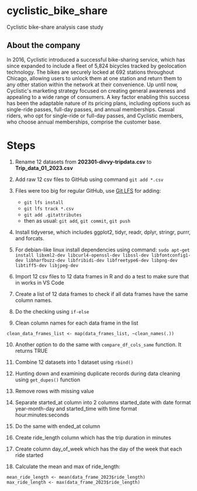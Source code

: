 # cyclistic_bike_share
Cyclistic bike-share analysis case study

## About the company
In 2016, Cyclistic introduced a successful bike-sharing service, which has since expanded to include a fleet of 5,824 bicycles tracked by geolocation technology. The bikes are securely locked at 692 stations throughout Chicago, allowing users to unlock them at one station and return them to any other station within the network at their convenience. Up until now, Cyclistic's marketing strategy focused on creating general awareness and appealing to a wide range of consumers. A key factor enabling this success has been the adaptable nature of its pricing plans, including options such as single-ride passes, full-day passes, and annual memberships. Casual riders, who opt for single-ride or full-day passes, and Cyclistic members, who choose annual memberships, comprise the customer base.

# Steps
1. Rename 12 datasets from **202301-divvy-tripdata.csv** to **Trip_data_01_2023.csv**

2. Add raw 12 csv files to GitHub using command `git add *.csv`

3. Files were too big for regular GitHub, use [Git LFS](https://git-lfs.com/) for adding:
     - `git lfs install`
     - `git lfs track *.csv`
     - `git add .gitattributes`
     - then as usual: `git add`, `git commit`, `git push`

4. Install tidyverse, which includes ggplot2, tidyr, readr, dplyr, stringr, purrr, and forcats. 

5. For debian-like linux install dependencies using command: `sudo apt-get install libxml2-dev libcurl4-openssl-dev libssl-dev libfontconfig1-dev libharfbuzz-dev libfribidi-dev libfreetype6-dev libpng-dev libtiff5-dev libjpeg-dev`

6. Import 12 csv files to 12 data frames in R and do a test to make sure that in works in VS Code

7. Create a list of 12 data frames to check if all data frames have the same column names.

8. Do the checking using `if-else`

9. Clean column names for each data frame in the list
``` {r}
clean_data_frames_list <- map(data_frames_list, ~clean_names(.)) 
```

10. Another option to do the same with `compare_df_cols_same` function. It returns TRUE

11. Combine 12 datasets into 1 dataset using `rbind()`

12. Hunting down and examining duplicate records during data cleaning using `get_dupes()` function

13. Remove rows with missing value

14. Separate started_at column into 2 columns started_date with date format year-month-day and started_time with time format hour:minutes:seconds

15. Do the same with ended_at column

16. Create ride_length column which has the trip duration in minutes

17. Create column day_of_week which has the day of the week that each ride
started

18. Calculate the mean and max of ride_length:
``` {r}
mean_ride_length <- mean(data_frame_2023$ride_length)
max_ride_length <- max(data_frame_2023$ride_length) 
```

